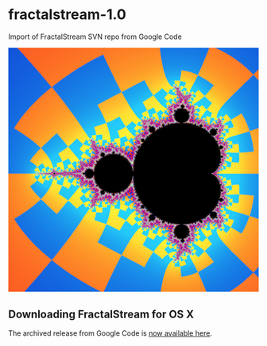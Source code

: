 # fractalstream-1.0
Import of FractalStream SVN repo from Google Code

![Mandelbrot with external rays](rays.png)

## Downloading FractalStream for OS X

The archived release from Google Code is [now available here](https://github.com/matt-noonan/fractalstream-1.0/releases).
